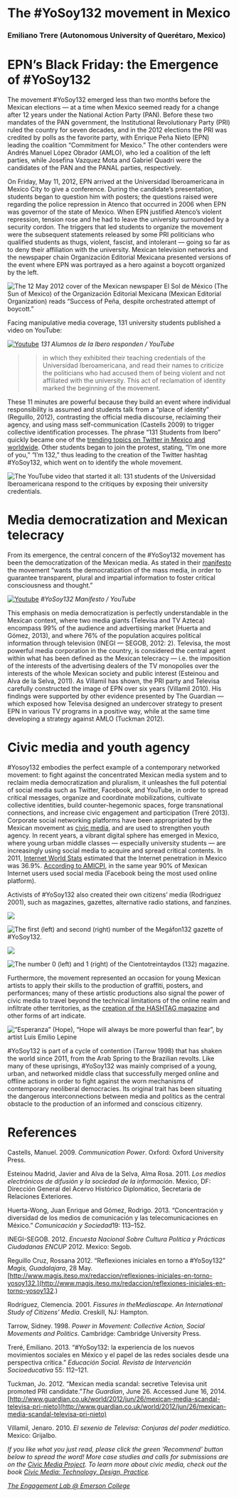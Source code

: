 # The #YoSoy132 movement in Mexico

### Emiliano Trere (Autonomous University of Querétaro, Mexico)

# EPN’s Black Friday: the Emergence of #YoSoy132

The movement #YoSoy132 emerged less than two months before the Mexican elections — at a time when Mexico seemed ready for a change after 12 years under the National Action Party (PAN). Before these two mandates of the PAN government, the Institutional Revolutionary Party (PRI) ruled the country for seven decades, and in the 2012 elections the PRI was credited by polls as the favorite party, with Enrique Peña Nieto (EPN) leading the coalition “Commitment for Mexico.” The other contenders were Andrés Manuel López Obrador (AMLO), who led a coalition of the left parties, while Josefina Vazquez Mota and Gabriel Quadri were the candidates of the PAN and the PANAL parties, respectively.

On Friday, May 11, 2012, EPN arrived at the Universidad Iberoamericana in Mexico City to give a conference. During the candidate’s presentation, students began to question him with posters; the questions raised were regarding the police repression in Atenco that occurred in 2006 when EPN was governor of the state of Mexico. When EPN justified Atenco’s violent repression, tension rose and he had to leave the university surrounded by a security cordon. The triggers that led students to organize the movement were the subsequent statements released by some PRI politicians who qualified students as thugs, violent, fascist, and intolerant — going so far as to deny their affiliation with the university. Mexican television networks and the newspaper chain Organización Editorial Mexicana presented versions of the event where EPN was portrayed as a hero against a boycott organized by the left.

![The 12 May 2012 cover of the Mexican newspaper El Sol de México (The Sun of Mexico) of the Organización Editorial Mexicana (Mexican Editorial Organization) reads “Success of Peña, despite orchestrated attempt of boycott.”](https://res.cloudinary.com/engagement-lab-home/image/upload/v1/homepage-2.0/news/medium/1_ime5rEUABOK-8Ae4ghrAng.png)

Facing manipulative media coverage, 131 university students published a video on YouTube:

[![Youtube](https://img.youtube.com/vi/P7XbocXsFkI/hqdefault.jpg)](https://www.youtube.com/watch?v=P7XbocXsFkI)
_131 Alumnos de la Ibero responden / YouTube_

> > in which they exhibited their teaching credentials of the Universidad Iberoamericana, and read their names to criticize the politicians who had accused them of being violent and not affiliated with the university. This act of reclamation of identity marked the beginning of the movement.

These 11 minutes are powerful because they build an event where individual responsibility is assumed and students talk from a “place of identity” (Reguillo, 2012), contrasting the official media discourse, reclaiming their agency, and using mass self-communication (Castells 2009) to trigger collective identification processes. The phrase “131 Students from Ibero” quickly became one of the [trending topics on Twitter in Mexico and worldwide](http://capitalsocialmexico.com/2012/05/15/mas-sobre-la-viralizacion-del-tt-sobre-la-ibero-que-dio-la-vuelta-al-mundo/). Other students began to join the protest, stating, “I’m one more of you,” “I’m 132,” thus leading to the creation of the Twitter hashtag #YoSoy132, which went on to identify the whole movement.

![The YouTube video that started it all: 131 students of the Universidad Iberoamericana respond to the critiques by exposing their university credentials.](https://res.cloudinary.com/engagement-lab-home/image/upload/v1/homepage-2.0/news/medium/1_EAC78PhwGjMbdQ6yKmD8Dg.png)

# Media democratization and Mexican telecracy

From its emergence, the central concern of the #YoSoy132 movement has been the democratization of the Mexican media. As stated in their [manifesto](http://www.youtube.com/watch?v=igxPudJF6nU) the movement “wants the democratization of the mass media, in order to guarantee transparent, plural and impartial information to foster critical consciousness and thought.”

[![Youtube](https://img.youtube.com/vi/igxPudJF6nU/hqdefault.jpg)](https://www.youtube.com/watch?v=igxPudJF6nU)
_#YoSoy132 Manifesto / YouTube_

This emphasis on media democratization is perfectly understandable in the Mexican context, where two media giants (Televisa and TV Azteca) encompass 99% of the audience and advertising market (Huerta and Gómez, 2013), and where 76% of the population acquires political information through television (INEGI — SEGOB, 2012: 2). Televisa, the most powerful media corporation in the country, is considered the central agent within what has been defined as the Mexican telecracy — i.e. the imposition of the interests of the advertising dealers of the TV monopolies over the interests of the whole Mexican society and public interest (Esteinou and Alva de la Selva, 2011). As Villamil has shown, the PRI party and Televisa carefully constructed the image of EPN over six years (Villamil 2010). His findings were supported by other evidence presented by The Guardian — which exposed how Televisa designed an undercover strategy to present EPN in various TV programs in a positive way, while at the same time developing a strategy against AMLO (Tuckman 2012).

# Civic media and youth agency

#Yosoy132 embodies the perfect example of a contemporary networked movement: to fight against the concentrated Mexican media system and to reclaim media democratization and pluralism, it unleashes the full potential of social media such as Twitter, Facebook, and YouTube, in order to spread critical messages, organize and coordinate mobilizations, cultivate collective identities, build counter-hegemonic spaces, forge transnational connections, and increase civic engagement and participation (Treré 2013). Corporate social networking platforms have been appropriated by the Mexican movement as [civic media](http://henryjenkins.org/2010/07/civic_media_a_syllabus.html#sthash.7TKbv3c9.dpuf), and are used to strengthen youth agency. In recent years, a vibrant digital sphere has emerged in Mexico, where young urban middle classes — especially university students — are increasingly using social media to acquire and spread critical contents. In 2011, [Internet World Stats](http://www.internetworldstats.com/stats.htm) estimated that the Internet penetration in Mexico was 36.9%. [According to AMICPI](http://www.amipci.org.mx/?P=esthabitos), in the same year 90% of Mexican Internet users used social media (Facebook being the most used online platform).

Activists of #YoSoy132 also created their own citizens’ media (Rodriguez 2001), such as magazines, gazettes, alternative radio stations, and fanzines.

![](https://res.cloudinary.com/engagement-lab-home/image/upload/v1/homepage-2.0/news/medium/1_YGan-awDdwWhDNPKPLW-jg.jpeg)

![The first (left) and second (right) number of the Megáfon132 gazette of #YoSoy132.](https://res.cloudinary.com/engagement-lab-home/image/upload/v1/homepage-2.0/news/medium/1_AP0_enSgI8pCbzshz4Pyjg.jpeg)

![](https://res.cloudinary.com/engagement-lab-home/image/upload/v1/homepage-2.0/news/medium/1_q98yKArfNB92Au97bCfxBQ.jpeg)

![The number 0 (left) and 1 (right) of the Cientotreintaydos (132) magazine.](https://res.cloudinary.com/engagement-lab-home/image/upload/v1/homepage-2.0/news/medium/1_pZEa3sQ-YbHpE232zoNwIQ.jpeg)

Furthermore, the movement represented an occasion for young Mexican artists to apply their skills to the production of graffiti, posters, and performances; many of these artistic productions also signal the power of civic media to travel beyond the technical limitations of the online realm and infiltrate other territories, as the [creation of the HASHTAG magazine](http://www.revistahashtag.net/) and other forms of art indicate.

![“Esperanza” (Hope), “Hope will always be more powerful than fear”, by artist Luis Emilio Lepine](https://res.cloudinary.com/engagement-lab-home/image/upload/v1/homepage-2.0/news/medium/1_oj7p9R8C7Xp0-XVxTlIL7w.png)

#YoSoy132 is part of a cycle of contention (Tarrow 1998) that has shaken the world since 2011, from the Arab Spring to the Brazilian revolts. Like many of these uprisings, #YoSoy132 was mainly comprised of a young, urban, and networked middle class that successfully merged online and offline actions in order to fight against the worn mechanisms of contemporary neoliberal democracies. Its original trait has been situating the dangerous interconnections between media and politics as the central obstacle to the production of an informed and conscious citizenry.

# References

Castells, Manuel. 2009. _Communication Power_. Oxford: Oxford University Press.

Esteinou Madrid, Javier and Alva de la Selva, Alma Rosa. 2011. _Los medios electrónicos de difusión y la sociedad de la información_. Mexico, DF: Dirección General del Acervo Histórico Diplomático, Secretaría de Relaciones Exteriores.

Huerta-Wong, Juan Enrique and Gómez, Rodrigo. 2013. “Concentración y diversidad de los medios de comunicación y las telecomunicaciones en México.” *Comunicación y Sociedad*19: 113–152.

INEGI-SEGOB. 2012. _Encuesta Nacional Sobre Cultura Política y Prácticas Ciudadanas ENCUP_ 2012. Mexico: Segob.

Reguillo Cruz, Rossana 2012. “Reflexiones iniciales en torno a #YoSoy132” _Magis, Guadalajara_, 28 May. [http://www.magis.iteso.mx/redaccion/reflexiones-iniciales-en-torno-yosoy132.](http://www.magis.iteso.mx/redaccion/reflexiones-iniciales-en-torno-yosoy132.)

Rodríguez, Clemencia. 2001. _Fissures in theMediascape. An International Study of Citizens’ Media_. Creskill, NJ: Hampton.

Tarrow, Sidney. 1998. _Power in Movement: Collective Action, Social Movements and Politics_. Cambridge: Cambridge University Press.

Treré, Emiliano. 2013. “#YoSoy132: la experiencia de los nuevos movimientos sociales en México y el papel de las redes sociales desde una perspectiva crítica.” _Educación Social. Revista de Intervención Socioeducativa_ 55: 112–121.

Tuckman, Jo. 2012. “Mexican media scandal: secretive Televisa unit promoted PRI candidate.”_The Guardian_, June 26. Accessed June 16, 2014. [http://www.guardian.co.uk/world/2012/jun/26/mexican-media-scandal-televisa-pri-nieto](http://www.guardian.co.uk/world/2012/jun/26/mexican-media-scandal-televisa-pri-nieto)

Villamil, Jenaro. 2010. _El sexenio de Televisa: Conjuras del poder mediático_. Mexico: Grijalbo.

_If you like what you just read, please click the green ‘Recommend’ button below to spread the word! More case studies and calls for submissions are on the [Civic Media Project](http://www.civicmediaproject.com). To learn more about civic media, check out the book [Civic Media: Technology, Design, Practice](https://mitpress.mit.edu/books/civic-media)._

[_The Engagement Lab @ Emerson College_](http://elab.emerson.edu)

